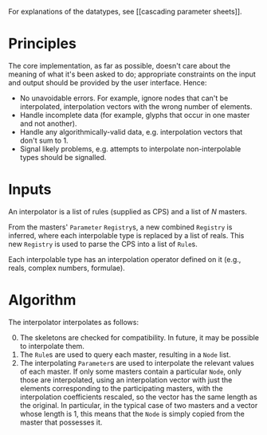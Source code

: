 For explanations of the datatypes, see [[cascading parameter sheets]].

# Principles

The core implementation, as far as possible, doesn't care about the meaning of what it's been asked to do; appropriate constraints on the input and output should be provided by the user interface. Hence:

* No unavoidable errors. For example, ignore nodes that can't be interpolated, interpolation vectors with the wrong number of elements.
* Handle incomplete data (for example, glyphs that occur in one master and not another).
* Handle any algorithmically-valid data, e.g. interpolation vectors that don't sum to 1.
* Signal likely problems, e.g. attempts to interpolate non-interpolable types should be signalled.

# Inputs

An interpolator is a list of rules (supplied as CPS) and a list of _N_ masters.

From the masters' `Parameter` `Registry`s, a new combined `Registry` is inferred, where each interpolable type is replaced by a list of reals. This new `Registry` is used to parse the CPS into a list of `Rule`s.

Each interpolable type has an interpolation operator defined on it (e.g., reals, complex numbers, formulae).

# Algorithm

The interpolator interpolates as follows:

0. The skeletons are checked for compatibility. In future, it may be possible to interpolate them.
1. The `Rule`s are used to query each master, resulting in a `Node` list.
2. The interpolating `Parameter`s are used to interpolate the relevant values of each master. If only some masters contain a particular `Node`, only those are interpolated, using an interpolation vector with just the elements corresponding to the participating masters, with the interpolation coefficients rescaled, so the vector has the same length as the original. In particular, in the typical case of two masters and a vector whose length is 1, this means that the `Node` is simply copied from the master that possesses it.